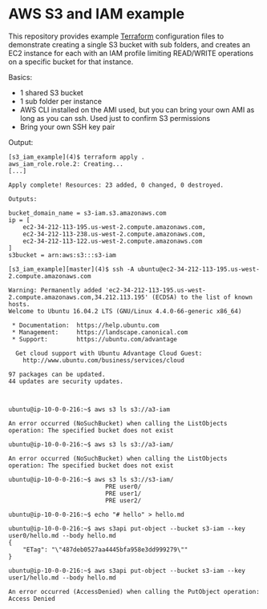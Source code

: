 # AWS S3 and IAM example

This repository provides example
[Terraform](https://github.com/hashicorp/terraform) configuration files to
demonstrate creating a single S3 bucket with sub folders, and creates an
EC2 instance for each with an IAM profile limiting READ/WRITE operations on a
specific bucket for that instance.

Basics:

- 1 shared S3 bucket
- 1 sub folder per instance
- AWS CLI installed on the AMI used, but you can bring your own AMI as long as you can ssh. Used just to confirm S3 permissions
- Bring your own SSH key pair

Output:

```
[s3_iam_example](4)$ terraform apply .
aws_iam_role.role.2: Creating...
[...]

Apply complete! Resources: 23 added, 0 changed, 0 destroyed.

Outputs:

bucket_domain_name = s3-iam.s3.amazonaws.com
ip = [
    ec2-34-212-113-195.us-west-2.compute.amazonaws.com,
    ec2-34-212-113-238.us-west-2.compute.amazonaws.com,
    ec2-34-212-113-122.us-west-2.compute.amazonaws.com
]
s3bucket = arn:aws:s3:::s3-iam

[s3_iam_example][master](4)$ ssh -A ubuntu@ec2-34-212-113-195.us-west-2.compute.amazonaws.com

Warning: Permanently added 'ec2-34-212-113-195.us-west-2.compute.amazonaws.com,34.212.113.195' (ECDSA) to the list of known hosts.
Welcome to Ubuntu 16.04.2 LTS (GNU/Linux 4.4.0-66-generic x86_64)

 * Documentation:  https://help.ubuntu.com
 * Management:     https://landscape.canonical.com
 * Support:        https://ubuntu.com/advantage

  Get cloud support with Ubuntu Advantage Cloud Guest:
    http://www.ubuntu.com/business/services/cloud

97 packages can be updated.
44 updates are security updates.



ubuntu@ip-10-0-0-216:~$ aws s3 ls s3://a3-iam

An error occurred (NoSuchBucket) when calling the ListObjects operation: The specified bucket does not exist

ubuntu@ip-10-0-0-216:~$ aws s3 ls s3://a3-iam/

An error occurred (NoSuchBucket) when calling the ListObjects operation: The specified bucket does not exist

ubuntu@ip-10-0-0-216:~$ aws s3 ls s3://s3-iam/
                           PRE user0/
                           PRE user1/
                           PRE user2/

ubuntu@ip-10-0-0-216:~$ echo "# hello" > hello.md

ubuntu@ip-10-0-0-216:~$ aws s3api put-object --bucket s3-iam --key user0/hello.md --body hello.md
{
    "ETag": "\"487deb0527aa4445bfa958e3dd999279\""
}

ubuntu@ip-10-0-0-216:~$ aws s3api put-object --bucket s3-iam --key user1/hello.md --body hello.md

An error occurred (AccessDenied) when calling the PutObject operation: Access Denied
```
